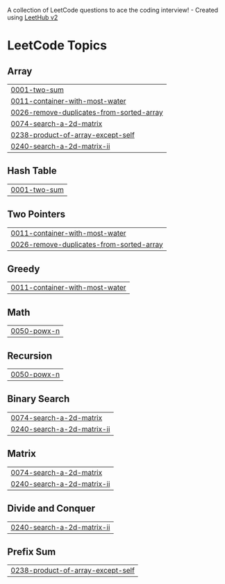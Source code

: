 A collection of LeetCode questions to ace the coding interview! - Created using [LeetHub v2](https://github.com/arunbhardwaj/LeetHub-2.0)
<!---LeetCode Topics Start-->
# LeetCode Topics
## Array
|  |
| ------- |
| [0001-two-sum](https://github.com/Pin2kr/LeetCode_Problems/tree/master/0001-two-sum) |
| [0011-container-with-most-water](https://github.com/Pin2kr/LeetCode_Problems/tree/master/0011-container-with-most-water) |
| [0026-remove-duplicates-from-sorted-array](https://github.com/Pin2kr/LeetCode_Problems/tree/master/0026-remove-duplicates-from-sorted-array) |
| [0074-search-a-2d-matrix](https://github.com/Pin2kr/LeetCode_Problems/tree/master/0074-search-a-2d-matrix) |
| [0238-product-of-array-except-self](https://github.com/Pin2kr/LeetCode_Problems/tree/master/0238-product-of-array-except-self) |
| [0240-search-a-2d-matrix-ii](https://github.com/Pin2kr/LeetCode_Problems/tree/master/0240-search-a-2d-matrix-ii) |
## Hash Table
|  |
| ------- |
| [0001-two-sum](https://github.com/Pin2kr/LeetCode_Problems/tree/master/0001-two-sum) |
## Two Pointers
|  |
| ------- |
| [0011-container-with-most-water](https://github.com/Pin2kr/LeetCode_Problems/tree/master/0011-container-with-most-water) |
| [0026-remove-duplicates-from-sorted-array](https://github.com/Pin2kr/LeetCode_Problems/tree/master/0026-remove-duplicates-from-sorted-array) |
## Greedy
|  |
| ------- |
| [0011-container-with-most-water](https://github.com/Pin2kr/LeetCode_Problems/tree/master/0011-container-with-most-water) |
## Math
|  |
| ------- |
| [0050-powx-n](https://github.com/Pin2kr/LeetCode_Problems/tree/master/0050-powx-n) |
## Recursion
|  |
| ------- |
| [0050-powx-n](https://github.com/Pin2kr/LeetCode_Problems/tree/master/0050-powx-n) |
## Binary Search
|  |
| ------- |
| [0074-search-a-2d-matrix](https://github.com/Pin2kr/LeetCode_Problems/tree/master/0074-search-a-2d-matrix) |
| [0240-search-a-2d-matrix-ii](https://github.com/Pin2kr/LeetCode_Problems/tree/master/0240-search-a-2d-matrix-ii) |
## Matrix
|  |
| ------- |
| [0074-search-a-2d-matrix](https://github.com/Pin2kr/LeetCode_Problems/tree/master/0074-search-a-2d-matrix) |
| [0240-search-a-2d-matrix-ii](https://github.com/Pin2kr/LeetCode_Problems/tree/master/0240-search-a-2d-matrix-ii) |
## Divide and Conquer
|  |
| ------- |
| [0240-search-a-2d-matrix-ii](https://github.com/Pin2kr/LeetCode_Problems/tree/master/0240-search-a-2d-matrix-ii) |
## Prefix Sum
|  |
| ------- |
| [0238-product-of-array-except-self](https://github.com/Pin2kr/LeetCode_Problems/tree/master/0238-product-of-array-except-self) |
<!---LeetCode Topics End-->